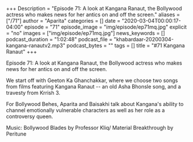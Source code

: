 +++
Description = "Episode 71: A look at Kangana Ranaut, the Bollywood actress who makes news for her antics on and off the screen."
aliases = ["/71"]
author = "Aparita"
categories = []
date = "2020-03-04T00:00:17-04:00"
episode = "71"
episode_image = "img/episode/ep71mq.jpg"
explicit = "no"
images = ["img/episode/ep71mq.jpg"]
news_keywords = []
podcast_duration = "1:02:48"
podcast_file = "khabardaar-20200304-kangana-ranautv2.mp3"
podcast_bytes = ""
tags = []
title = "#71 Kangana Ranaut"
+++

Episode 71: A look at Kangana Ranaut, the Bollywood actress who makes news for her antics on and off the screen.

We start off with Geeton Ka Ghanchakkar, where we choose two songs from films featuring Kangana Ranaut -- an old Asha Bhonsle song, and a travesty from Krrish 3.

For Bollywood Behes, Aparita and Baisakhi talk about Kangana's ability to channel emotionally vulnerable characters as well as her role as a controversy queen.

Music: Bollywood Blades by Professor Kliq/ Material Breakthrough by Peritune